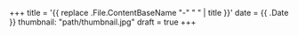 +++
title = '{{ replace .File.ContentBaseName "-" " " | title }}'
date = {{ .Date }}
thumbnail: "path/thumbnail.jpg"
draft = true
+++
